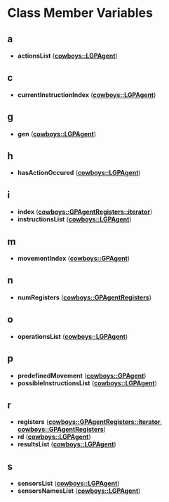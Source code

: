 
# Class Member Variables



## a

* **actionsList** ([**cowboys::LGPAgent**](classcowboys_1_1_l_g_p_agent.md))


## c

* **currentInstructionIndex** ([**cowboys::LGPAgent**](classcowboys_1_1_l_g_p_agent.md))


## g

* **gen** ([**cowboys::LGPAgent**](classcowboys_1_1_l_g_p_agent.md))


## h

* **hasActionOccured** ([**cowboys::LGPAgent**](classcowboys_1_1_l_g_p_agent.md))


## i

* **index** ([**cowboys::GPAgentRegisters::iterator**](classcowboys_1_1_g_p_agent_registers_1_1iterator.md))
* **instructionsList** ([**cowboys::LGPAgent**](classcowboys_1_1_l_g_p_agent.md))


## m

* **movementIndex** ([**cowboys::GPAgent**](classcowboys_1_1_g_p_agent.md))


## n

* **numRegisters** ([**cowboys::GPAgentRegisters**](classcowboys_1_1_g_p_agent_registers.md))


## o

* **operationsList** ([**cowboys::LGPAgent**](classcowboys_1_1_l_g_p_agent.md))


## p

* **predefinedMovement** ([**cowboys::GPAgent**](classcowboys_1_1_g_p_agent.md))
* **possibleInstructionsList** ([**cowboys::LGPAgent**](classcowboys_1_1_l_g_p_agent.md))


## r

* **registers** ([**cowboys::GPAgentRegisters::iterator**](classcowboys_1_1_g_p_agent_registers_1_1iterator.md), [**cowboys::GPAgentRegisters**](classcowboys_1_1_g_p_agent_registers.md))
* **rd** ([**cowboys::LGPAgent**](classcowboys_1_1_l_g_p_agent.md))
* **resultsList** ([**cowboys::LGPAgent**](classcowboys_1_1_l_g_p_agent.md))


## s

* **sensorsList** ([**cowboys::LGPAgent**](classcowboys_1_1_l_g_p_agent.md))
* **sensorsNamesList** ([**cowboys::LGPAgent**](classcowboys_1_1_l_g_p_agent.md))




